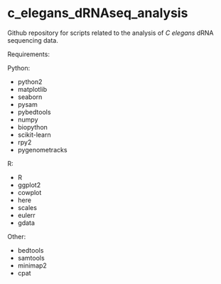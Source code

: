 # c\_elegans\_dRNAseq\_analysis
Github repository for scripts related to the analysis of _C elegans_ dRNA sequencing data.

Requirements:

Python:
- python2
- matplotlib
- seaborn
- pysam
- pybedtools
- numpy
- biopython
- scikit-learn
- rpy2
- pygenometracks


R:
- R
- ggplot2
- cowplot
- here
- scales
- eulerr
- gdata

Other:
- bedtools
- samtools
- minimap2
- cpat
